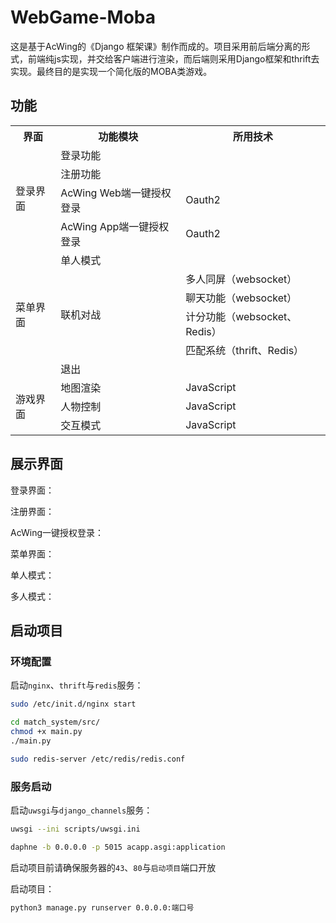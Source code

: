 # WebGame-Moba

这是基于AcWing的《Django 框架课》制作而成的。项目采用前后端分离的形式，前端纯js实现，并交给客户端进行渲染，而后端则采用Django框架和thrift去实现。最终目的是实现一个简化版的MOBA类游戏。



## 功能

<table>
    <tr>
        <th>界面</th><th>功能模块</th><th>所用技术</th>
    </tr>
    <tr>
        <td rowspan="4">登录界面</td> 
        <td>登录功能</td><td></td>
    </tr>
    <tr>
        <td>注册功能</td><td></td>
    </tr>
    <tr>
        <td>AcWing Web端一键授权登录</td><td>Oauth2</td>
    </tr>
    <tr>
        <td>AcWing App端一键授权登录</td><td>Oauth2</td>
    </tr>
    <tr>
        <td rowspan="6">菜单界面</td>
        <td>单人模式</td><td></td>
    </tr>
    <tr>
        <td rowspan="4">联机对战</td>
        <td>多人同屏（websocket）</td>
    </tr>
    <tr>
        <td>聊天功能（websocket）</td>
    </tr>
    <tr>
        <td>计分功能（websocket、Redis）</td>
    </tr>    
    <tr>
        <td>匹配系统（thrift、Redis）</td>
    </tr>
    <tr>
        <td>退出</td><td></td>
    </tr>
    <tr>
        <td rowspan="3">游戏界面</td>
        <td>地图渲染</td><td>JavaScript</td>
    </tr>
    <tr>
        <td>人物控制</td><td>JavaScript</td>
    </tr>
    <tr>
        <td>交互模式</td><td>JavaScript</td>
    </tr>    
</table>



## 展示界面
登录界面：

注册界面：

AcWing一键授权登录：

菜单界面：

单人模式：

多人模式：


## 启动项目

### 环境配置

启动`nginx`、`thrift`与`redis`服务：

```bash
sudo /etc/init.d/nginx start
```

```bash
cd match_system/src/
chmod +x main.py
./main.py
```

```bash
sudo redis-server /etc/redis/redis.conf
```
### 服务启动

启动`uwsgi`与`django_channels`服务：

```bash
uwsgi --ini scripts/uwsgi.ini
```

```bash
daphne -b 0.0.0.0 -p 5015 acapp.asgi:application
```

启动项目前请确保服务器的`43`、`80`与`启动项目`端口开放

启动项目：

```bash
python3 manage.py runserver 0.0.0.0:端口号
```
